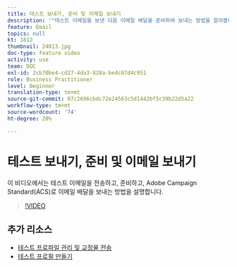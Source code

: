 ```yaml
---
title: 테스트 보내기, 준비 및 이메일 보내기
description: '"테스트 이메일을 보낸 다음 이메일 배달을 준비하여 보내는 방법을 알아봅니다. "'
feature: Email  
topics: null
kt: 1812
thumbnail: 24013.jpg
doc-type: feature video
activity: use
team: DOC
exl-id: 2cb70be4-cd27-4da3-828a-be4c07d4c951
role: Business Practitioner
level: Beginner
translation-type: tm+mt
source-git-commit: 07c2696cbdc72e24563c5d1442bf5c39b22d5a22
workflow-type: tm+mt
source-wordcount: '74'
ht-degree: 20%

---
```


# 테스트 보내기, 준비 및 이메일 보내기

이 비디오에서는 테스트 이메일을 전송하고, 준비하고, Adobe Campaign Standard(ACS)로 이메일 배달을 보내는 방법을 설명합니다.

>[!VIDEO](https://video.tv.adobe.com/v/24013/)

## 추가 리소스

* [테스트 프로파일 관리 및 교정물 전송](https://docs.adobe.com/content/help/en/campaign-standard/using/testing-and-sending/preparing-and-testing-messages/managing-test-profiles-and-sending-proofs.html)
* [테스트 프로필 만들기](/help/profiles-and-audiences/creating-a-profile.md)
